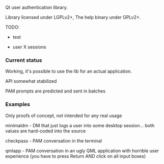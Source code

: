 Qt user authentication library.

Library licensed under LGPLv2+, The help binary under GPLv2+.

TODO:

* test

* user X sessions

### Current status

Working, it's possible to use the lib for an actual application.

API somewhat stabilized

PAM prompts are predicted and sent in batches

### Examples

Only proofs of concept, not intended for any real usage

minimaldm - DM that just logs a user into some desktop session... both values are hard-coded into the source

checkpass - PAM conversation in the terminal

qmlapp - PAM conversation in an ugly QML application with horrible user experience (you have to press Return AND click on all input boxes)
